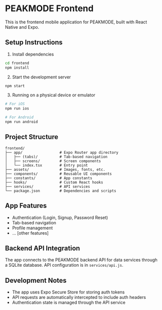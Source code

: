 # PEAKMODE Frontend

This is the frontend mobile application for PEAKMODE, built with React Native and Expo.

## Setup Instructions

1. Install dependencies
```bash
cd frontend
npm install
```

2. Start the development server
```bash
npm start
```

3. Running on a physical device or emulator
```bash
# For iOS
npm run ios

# For Android
npm run android
```

## Project Structure

```
frontend/
├── app/                 # Expo Router app directory
│   ├── (tabs)/          # Tab-based navigation
│   ├── screens/         # Screen components
│   └── index.tsx        # Entry point
├── assets/              # Images, fonts, etc.
├── components/          # Reusable UI components
├── constants/           # App constants
├── hooks/               # Custom React hooks
├── services/            # API services
└── package.json         # Dependencies and scripts
```

## App Features

- Authentication (Login, Signup, Password Reset)
- Tab-based navigation
- Profile management
- ... [other features]

## Backend API Integration

The app connects to the PEAKMODE backend API for data services through a SQLite database. API configuration is in `services/api.js`.

## Development Notes

- The app uses Expo Secure Store for storing auth tokens
- API requests are automatically intercepted to include auth headers
- Authentication state is managed through the API service 